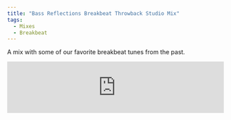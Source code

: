 ```yaml
---
title: "Bass Reflections Breakbeat Throwback Studio Mix"
tags: 
  - Mixes
  - Breakbeat
---
```


A mix with some of our favorite breakbeat tunes from the past.

<iframe width="100%" height="120" src="https://www.mixcloud.com/widget/iframe/?hide_cover=1&feed=%2Fbassreflections%2Fbass-reflections-breakbeat-throwback-mix-may-3rd-2016%2F" frameborder="0"></iframe>
